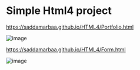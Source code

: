 # Simple Html4 project


https://saddamarbaa.github.io/HTML4/Portfolio.html

![image](https://user-images.githubusercontent.com/51326421/101824295-981e0180-3b5e-11eb-915f-5e0c3fd49243.png)


https://saddamarbaa.github.io/HTML4/Form.html

![image](https://user-images.githubusercontent.com/51326421/101823941-18903280-3b5e-11eb-958c-b9ba7e6b38a6.png)


